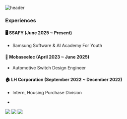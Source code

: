 ![header](https://capsule-render.vercel.app/api?type=rounded&color=auto&height=200&section=header&text=안%20녕%20하%20세%20요%20!)

### Experiences

#### 🖥️ SSAFY (June 2025 ~ Present)
- Samsung Software & AI Academy For Youth

#### 🚗 Mobaseelec (April 2023 ~ June 2025)
- Automotive Switch Design Engineer 

#### 🏠 LH Corporation (September 2022 ~ December 2022)
- Intern, Housing Purchase Division

- 
<img src="https://img.shields.io/badge/Python-3776AB?style=flat-square&logo=Python&logoColor=white"/> <img src="https://img.shields.io/badge/apple-000000?style=flat-square&logo=apple&logoColor=white"/> <img src="https://img.shields.io/badge/OpenAI-412991?style=flat-square&logo=OpenAI&logoColor=white"/>




